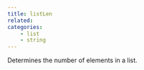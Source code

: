 ```yaml
---
title: listLen
related:
categories:
    - list
    - string
---
```


Determines the number of elements in a list.
